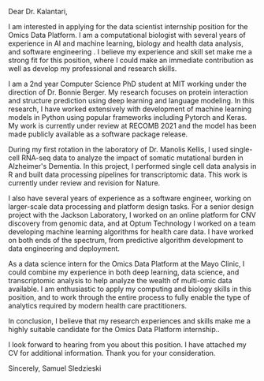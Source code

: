 Dear Dr. Kalantari,

I am interested in applying for the data scientist internship position for the Omics Data Platform. I am a computational biologist with several years of experience in AI and machine learning, biology and health data analysis, and software engineering . I believe my experience and skill set make me a strong fit for this position, where I could make an immediate contribution as well as develop my professional and research skills.

I am a 2nd year Computer Science PhD student at MIT working under the direction of Dr. Bonnie Berger. My research focuses on protein interaction and structure prediction using deep learning and language modeling. In this research, I have worked extensively with development of machine learning models in Python using popular frameworks including Pytorch and Keras. My work is currently under review at RECOMB 2021 and the model has been made publicly available as a software package release.

During my first rotation in the laboratory of Dr. Manolis Kellis, I used single-cell RNA-seq data to analyze the impact of somatic mutational burden in Alzheimer's Dementia.  In this project, I performed single cell data analysis in R and built data processing pipelines for transcriptomic data. This work is currently under review and revision for Nature.

I also have several years of experience as a software engineer, working on larger-scale data processing and platform design tasks. For a senior design project with the Jackson Laboratory, I worked on an online platform for CNV discovery from genomic data, and at Optum Technology I worked on a team developing machine learning algorithms for health care data. I have worked on both ends of the spectrum, from predictive algorithm development to data engineering and deployment.

As a data science intern for the Omics Data Platform at the Mayo Clinic, I could combine my experience in both deep learning, data science, and transcriptomic analysis to help analyze the wealth of multi-omic data available. I am enthusiastic to apply my computing and biology skills in this position, and to work through the entire process to fully enable the type of analytics required by modern health care practitioners.

In conclusion, I believe that my research experiences and skills make me a highly suitable candidate for the Omics Data Platform internship.. 

I look forward to hearing from you about this position. I have attached my CV for additional information. Thank you for your consideration.

Sincerely,
Samuel Sledzieski